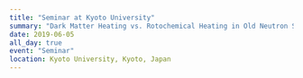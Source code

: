 ```yaml
---
title: "Seminar at Kyoto University"
summary: "Dark Matter Heating vs. Rotochemical Heating in Old Neutron Stars"
date: 2019-06-05
all_day: true
event: "Seminar"
location: Kyoto University, Kyoto, Japan
---
```

